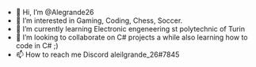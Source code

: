- 👋 Hi, I’m @Alegrande26
- 👀 I’m interested in Gaming, Coding, Chess, Soccer.
- 🌱 I’m currently learning Electronic engeneering st polytechnic of Turin
- 💞️ I’m looking to collaborate on C# projects a while also learning how to code in C# ;)
- 📫 How to reach me Discord aleilgrande_26#7845

<!---
Alegrande26/Alegrande26 is a ✨ special ✨ repository because its `README.md` (this file) appears on your GitHub profile.
You can click the Preview link to take a look at your changes.
--->
